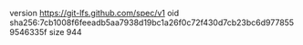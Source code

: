 version https://git-lfs.github.com/spec/v1
oid sha256:7cb1008f6feeadb5aa7938d19bc1a26f0c72f430d7cb23bc6d9778559546335f
size 944

